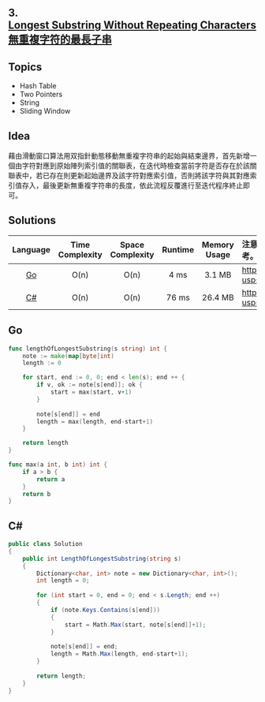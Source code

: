 ##  **3.<br/>[Longest Substring Without Repeating Characters](https://leetcode.com/problems/longest-substring-without-repeating-characters/)<br/>[無重複字符的最長子串](https://leetcode-cn.com/problems/longest-substring-without-repeating-characters/)**
  
## **Topics**
* Hash Table
* Two Pointers
* String
* Sliding Window

## **Idea**
藉由滑動窗口算法用双指針動態移動無重複字符串的起始與結束邊界，首先新增一個由字符對應到原始陣列索引值的關聯表，在迭代時檢查當前字符是否存在於該關聯表中，若已存在則更新起始邊界及該字符對應索引值，否則將該字符與其對應索引值存入，最後更新無重複字符串的長度，依此流程反覆進行至迭代程序終止即可。

## **Solutions**
| Language | Time Complexity | Space Complexity | Runtime | Memory Usage | 注意：Runtime和Memory Usage的數值皆來自LeetCode提供的效能測試，僅供參考。 |
| :--: | :--: | :--: | :--: | :--: | :-- |
| [Go](https://github.com/cashviar/leetcode/blob/main/problems/algorithms/3_longest-substring-without-repeating-characters.md#go) | O(n) | O(n) | 4 ms | 3.1 MB | https://drive.google.com/file/d/1QPoov8W0IglW0KX6YYn30N1BEfpDDxqZ/view?usp=sharing |
| [C#](https://github.com/cashviar/leetcode/blob/main/problems/algorithms/3_longest-substring-without-repeating-characters.md#c) | O(n) | O(n) | 76 ms | 26.4 MB | https://drive.google.com/file/d/10TEGYCpL29ZsT0B4dI6p_0HrTY17e5Hh/view?usp=sharing |

## **Go**
```Go
func lengthOfLongestSubstring(s string) int {
    note := make(map[byte]int)
    length := 0

    for start, end := 0, 0; end < len(s); end ++ {
        if v, ok := note[s[end]]; ok {
            start = max(start, v+1)
        }      
        
        note[s[end]] = end        
        length = max(length, end-start+1)
    }

    return length
}

func max(a int, b int) int {
    if a > b {
        return a
    }
    return b
}
```

## **C#**
```csharp
public class Solution 
{
    public int LengthOfLongestSubstring(string s) 
    {
        Dictionary<char, int> note = new Dictionary<char, int>();
        int length = 0;
        
        for (int start = 0, end = 0; end < s.Length; end ++)
        {
            if (note.Keys.Contains(s[end]))
            {
                start = Math.Max(start, note[s[end]]+1);
            }
            
            note[s[end]] = end;            
            length = Math.Max(length, end-start+1);
        }
        
        return length;
    }
}
```